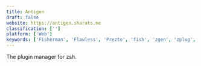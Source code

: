 ```yaml
---
title: Antigen
draft: false 
website: https://antigen.sharats.me
classification: ['']
platform: ['Web']
keywords: ['Fisherman', 'Flawless', 'Prezto', 'fish', 'zgen', 'zplug', 'zsh']
---
```

The plugin manager for zsh.